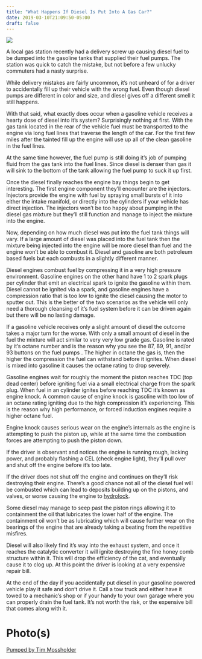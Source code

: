 ```yaml
---
title: "What Happens If Diesel Is Put Into A Gas Car?"
date: 2019-03-10T21:09:50-05:00
draft: false
---
```


<img src="/img/post/misc/diesel-in-a-gas-car/1.jpg" >

A local gas station recently had a delivery screw up causing diesel fuel to be dumped into the gasoline tanks that supplied their fuel pumps. The station was quick to catch the mistake, but not before a few unlucky commuters had a nasty surprise.

While delivery mistakes are fairly uncommon, it’s not unheard of for a driver to accidentally fill up their vehicle with the wrong fuel. Even though diesel pumps are different in color and size, and diesel gives off a different smell it still happens.

With that said, what exactly does occur when a gasoline vehicle receives a hearty dose of diesel into it’s system? Surprisingly nothing at first. With the gas tank located in the rear of the vehicle fuel must be transported to the engine via long fuel lines that traverse the length of the car. For the first few miles after the tainted fill up the engine will use up all of the clean gasoline in the fuel lines. 

At the same time however, the fuel pump is still doing it’s job of pumping fluid from the gas tank into the fuel lines. Since diesel is denser than gas it will sink to the bottom of the tank allowing the fuel pump to suck it up first.

Once the diesel finally reaches the engine bay things begin to get interesting. The first engine component they’ll encounter are the injectors. Injectors provide the engine with fuel by spraying small bursts of it into either the intake manifold, or directly into the cylinders if your vehicle has direct injection. The injectors won’t be too happy about pumping in the diesel gas mixture but they’ll still function and manage to inject the mixture into the engine.

Now, depending on how much diesel was put into the fuel tank things will vary. If a large amount of diesel was placed into the fuel tank then the mixture being injected into the engine will be more diesel than fuel and the engine won’t be able to combust it. Diesel and gasoline are both petroleum based fuels but each combusts in a slightly different manner. 

Diesel engines combust fuel by compressing it in a very high pressure environment. Gasoline engines on the other hand have 1 to 2 spark plugs per cylinder that emit an electrical spark to ignite the gasoline within them. Diesel cannot be ignited via a spark, and gasoline engines have a compression ratio that is too low to ignite the diesel causing the motor to sputter out. This is the better of the two scenarios as the vehicle will only need a thorough cleansing of it’s fuel system before it can be driven again but there will be no lasting damage. 

If a gasoline vehicle receives only a slight amount of diesel the outcome takes a major turn for the worse. With only a small amount of diesel in the fuel the mixture will act similar to very very low grade gas. Gasoline is rated by it’s octane number and is the reason why you see the 87, 89, 91, and/or 93 buttons on the fuel pumps . The higher in octane the gas is, then the higher the compression the fuel can withstand before it ignites. When diesel is mixed into gasoline it causes the octane rating to drop severely.

Gasoline engines wait for roughly the moment the piston reaches TDC (top dead center) before igniting fuel via a small electrical charge from the spark plug. When fuel in an cylinder ignites before reaching TDC it’s known as engine knock. A common cause of engine knock is gasoline with too low of an octane rating igniting due to the high compression it’s experiencing. This is the reason why high performance, or forced induction engines require a higher octane fuel.

Engine knock causes serious wear on the engine’s internals as the engine is attempting to push the piston up, while at the same time the combustion forces are attempting to push the piston down. 

If the driver is observant and notices the engine is running rough, lacking power, and probably flashing a CEL (check engine light), they’ll pull over and shut off the engine before it’s too late. 

If the driver does not shut off the engine and continues on they’ll risk destroying their engine. There’s a good chance not all of the diesel fuel will be combusted which can lead to deposits building up on the pistons, and valves, or worse causing the engine to [hydrolock](https://en.wikipedia.org/wiki/Hydrolock).

Some diesel may manage to seep past the piston rings allowing it to containment the oil that lubricates the lower half of the engine. The containment oil won’t be as lubricating which will cause further wear on the bearings of the engine that are already taking a beating from the repetitive misfires. 

Diesel will also likely find it’s way into the exhaust system, and once it reaches the catalytic converter it will ignite destroying the fine honey comb structure within it. This will drop the efficiency of the cat, and eventually cause it to clog up. At this point the driver is looking at a very expensive repair bill. 

At the end of the day if you accidentally put diesel in your gasoline powered vehicle play it safe and don’t drive it. Call a tow truck and either have it towed to a mechanic’s shop or if your handy to your own garage where you can properly drain the fuel tank. It’s not worth the risk, or the expensive bill that comes along with it.

# Photo(s)

[Pumped by Tim Mossholder](https://unsplash.com/photos/uqMskLCm1cg)
